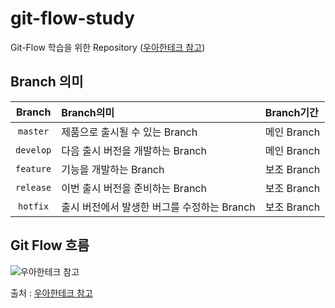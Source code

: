 # git-flow-study
Git-Flow 학습을 위한 Repository ([우아한테크 참고](https://woowabros.github.io/experience/2017/10/30/baemin-mobile-git-branch-strategy.html))

## Branch 의미
Branch | Branch의미 | Branch기간
:---:|:---|:---
`master` | 제품으로 출시될 수 있는 Branch | 메인 Branch
`develop` | 다음 출시 버전을 개발하는 Branch | 메인 Branch
`feature` | 기능을 개발하는 Branch | 보조 Branch
`release` | 이번 출시 버전을 준비하는 Branch | 보조 Branch
`hotfix` | 출시 버전에서 발생한 버그를 수정하는 Branch | 보조 Branch

## Git Flow 흐름
![우아한테크 참고][logo]

[logo]: https://woowabros.github.io/img/2017-10-30/git-flow_overall_graph.png "To go"

출처 : [우아한테크 참고](https://woowabros.github.io/experience/2017/10/30/baemin-mobile-git-branch-strategy.html)
